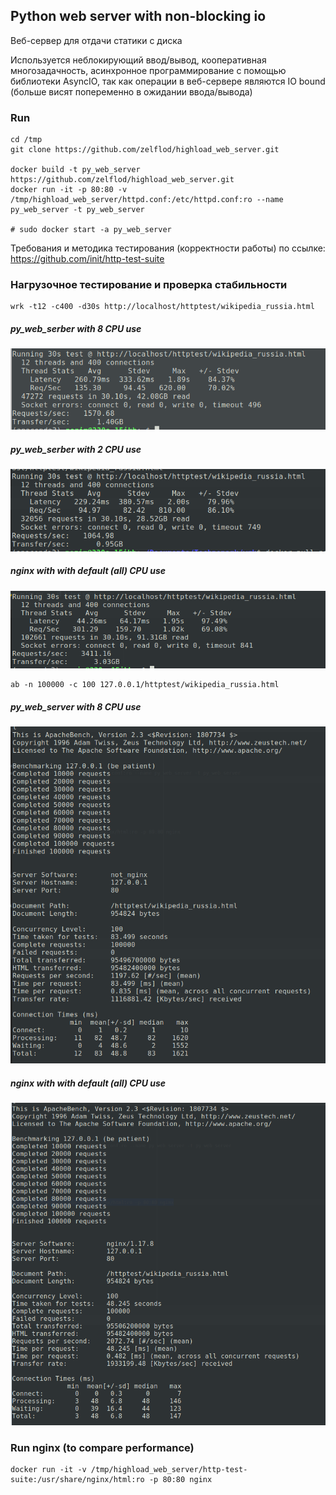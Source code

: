 ## Python web server with non-blocking io

Веб-сервер для отдачи статики с диска

Используется неблокирующий ввод/вывод, кооперативная многозадачность, асинхронное программирование с помощью библиотеки AsyncIO, так как операции в веб-сервере являются IO bound (больше висят попеременно в ожидании ввода/вывода)
 
### Run

```
cd /tmp
git clone https://github.com/zelflod/highload_web_server.git

docker build -t py_web_server https://github.com/zelflod/highload_web_server.git
docker run -it -p 80:80 -v /tmp/highload_web_server/httpd.conf:/etc/httpd.conf:ro --name py_web_server -t py_web_server

# sudo docker start -a py_web_server
```

Требования и методика тестирования (корректности работы) по ссылке: https://github.com/init/http-test-suite

### Нагрузочное тестирование и проверка стабильности

```
wrk -t12 -c400 -d30s http://localhost/httptest/wikipedia_russia.html 
```
##### py_web_serber with 8 CPU use

![wrk_py_web_server_8_cpu](benchmark/wrk_py_web_server_8_cpu.png "wrk_py_web_server_8_cpu")

##### py_web_serber with 2 CPU use

![wrk_py_web_server_8_cpu](benchmark/wrk_py_web_server_2_cpu.png "wrk_py_web_server_2_cpu")

##### nginx with with default (all) CPU use

![wrk_nginx](benchmark/wrk_nginx.png "wrk_nginx")


```
ab -n 100000 -c 100 127.0.0.1/httptest/wikipedia_russia.html
```

##### py_web_server with 8 CPU use

![ab_py_web_server](benchmark/ab_py_web_server.png "ab_py_web_server")


##### nginx with with default (all) CPU use

![ab_nginx](benchmark/ab_nginx.png "ab_nginx")

### Run nginx (to compare performance)

```
docker run -it -v /tmp/highload_web_server/http-test-suite:/usr/share/nginx/html:ro -p 80:80 nginx
```